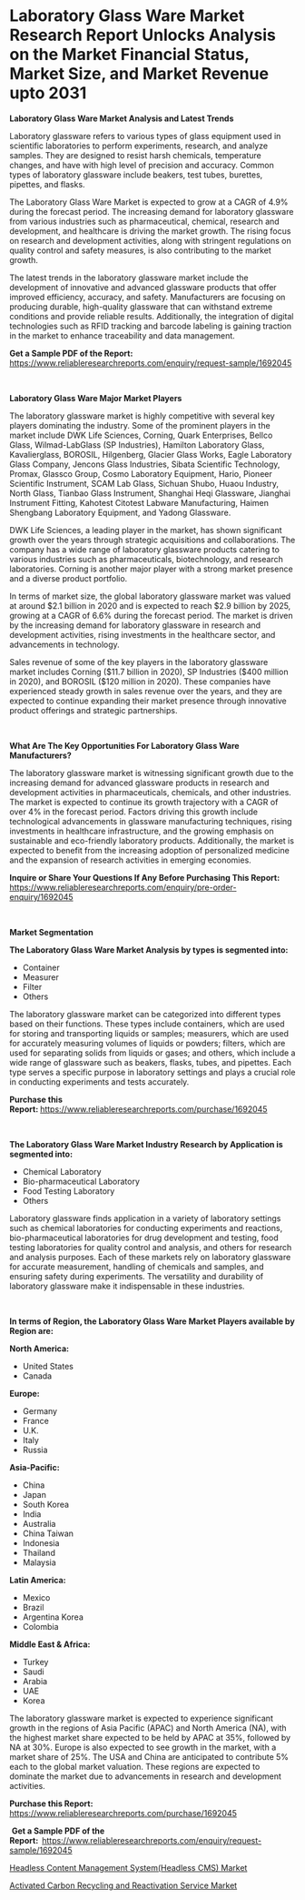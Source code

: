<p><h1>Laboratory Glass Ware Market Research Report Unlocks Analysis on the Market Financial Status, Market Size, and Market Revenue upto 2031</h1></p><p><strong>Laboratory Glass Ware Market Analysis and Latest Trends</strong></p>
<p><p>Laboratory glassware refers to various types of glass equipment used in scientific laboratories to perform experiments, research, and analyze samples. They are designed to resist harsh chemicals, temperature changes, and have with high level of precision and accuracy. Common types of laboratory glassware include beakers, test tubes, burettes, pipettes, and flasks.</p><p>The Laboratory Glass Ware Market is expected to grow at a CAGR of 4.9% during the forecast period. The increasing demand for laboratory glassware from various industries such as pharmaceutical, chemical, research and development, and healthcare is driving the market growth. The rising focus on research and development activities, along with stringent regulations on quality control and safety measures, is also contributing to the market growth.</p><p>The latest trends in the laboratory glassware market include the development of innovative and advanced glassware products that offer improved efficiency, accuracy, and safety. Manufacturers are focusing on producing durable, high-quality glassware that can withstand extreme conditions and provide reliable results. Additionally, the integration of digital technologies such as RFID tracking and barcode labeling is gaining traction in the market to enhance traceability and data management.</p></p>
<p><strong>Get a Sample PDF of the Report:&nbsp;</strong> <a href="https://www.reliableresearchreports.com/enquiry/request-sample/1692045">https://www.reliableresearchreports.com/enquiry/request-sample/1692045</a></p>
<p>&nbsp;</p>
<p><strong>Laboratory Glass Ware Major Market Players</strong></p>
<p><p>The laboratory glassware market is highly competitive with several key players dominating the industry. Some of the prominent players in the market include DWK Life Sciences, Corning, Quark Enterprises, Bellco Glass, Wilmad-LabGlass (SP Industries), Hamilton Laboratory Glass, Kavalierglass, BOROSIL, Hilgenberg, Glacier Glass Works, Eagle Laboratory Glass Company, Jencons Glass Industries, Sibata Scientific Technology, Promax, Glassco Group, Cosmo Laboratory Equipment, Hario, Pioneer Scientific Instrument, SCAM Lab Glass, Sichuan Shubo, Huaou Industry, North Glass, Tianbao Glass Instrument, Shanghai Heqi Glassware, Jianghai Instrument Fitting, Kahotest Citotest Labware Manufacturing, Haimen Shengbang Laboratory Equipment, and Yadong Glassware.</p><p>DWK Life Sciences, a leading player in the market, has shown significant growth over the years through strategic acquisitions and collaborations. The company has a wide range of laboratory glassware products catering to various industries such as pharmaceuticals, biotechnology, and research laboratories. Corning is another major player with a strong market presence and a diverse product portfolio.</p><p>In terms of market size, the global laboratory glassware market was valued at around $2.1 billion in 2020 and is expected to reach $2.9 billion by 2025, growing at a CAGR of 6.6% during the forecast period. The market is driven by the increasing demand for laboratory glassware in research and development activities, rising investments in the healthcare sector, and advancements in technology.</p><p>Sales revenue of some of the key players in the laboratory glassware market includes Corning ($11.7 billion in 2020), SP Industries ($400 million in 2020), and BOROSIL ($120 million in 2020). These companies have experienced steady growth in sales revenue over the years, and they are expected to continue expanding their market presence through innovative product offerings and strategic partnerships.</p></p>
<p>&nbsp;</p>
<p><strong>What Are The Key Opportunities For Laboratory Glass Ware Manufacturers?</strong></p>
<p><p>The laboratory glassware market is witnessing significant growth due to the increasing demand for advanced glassware products in research and development activities in pharmaceuticals, chemicals, and other industries. The market is expected to continue its growth trajectory with a CAGR of over 4% in the forecast period. Factors driving this growth include technological advancements in glassware manufacturing techniques, rising investments in healthcare infrastructure, and the growing emphasis on sustainable and eco-friendly laboratory products. Additionally, the market is expected to benefit from the increasing adoption of personalized medicine and the expansion of research activities in emerging economies.</p></p>
<p><strong>Inquire or Share Your Questions If Any Before Purchasing This Report:</strong> <a href="https://www.reliableresearchreports.com/enquiry/pre-order-enquiry/1692045">https://www.reliableresearchreports.com/enquiry/pre-order-enquiry/1692045</a></p>
<p>&nbsp;</p>
<p><strong>Market Segmentation</strong></p>
<p><strong>The Laboratory Glass Ware Market Analysis by types is segmented into:</strong></p>
<p><ul><li>Container</li><li>Measurer</li><li>Filter</li><li>Others</li></ul></p>
<p><p>The laboratory glassware market can be categorized into different types based on their functions. These types include containers, which are used for storing and transporting liquids or samples; measurers, which are used for accurately measuring volumes of liquids or powders; filters, which are used for separating solids from liquids or gases; and others, which include a wide range of glassware such as beakers, flasks, tubes, and pipettes. Each type serves a specific purpose in laboratory settings and plays a crucial role in conducting experiments and tests accurately.</p></p>
<p><strong>Purchase this Report:&nbsp;</strong><a href="https://www.reliableresearchreports.com/purchase/1692045">https://www.reliableresearchreports.com/purchase/1692045</a></p>
<p>&nbsp;</p>
<p><strong>The Laboratory Glass Ware Market Industry Research by Application is segmented into:</strong></p>
<p><ul><li>Chemical Laboratory</li><li>Bio-pharmaceutical Laboratory</li><li>Food Testing Laboratory</li><li>Others</li></ul></p>
<p><p>Laboratory glassware finds application in a variety of laboratory settings such as chemical laboratories for conducting experiments and reactions, bio-pharmaceutical laboratories for drug development and testing, food testing laboratories for quality control and analysis, and others for research and analysis purposes. Each of these markets rely on laboratory glassware for accurate measurement, handling of chemicals and samples, and ensuring safety during experiments. The versatility and durability of laboratory glassware make it indispensable in these industries.</p></p>
<p>&nbsp;</p>
<p><strong>In terms of Region, the Laboratory Glass Ware Market Players available by Region are:</strong></p>
<p>
    <p> <strong> North America: </strong>
        <ul>
            <li>United States</li>
            <li>Canada</li>
        </ul>
        </p> 
    <p> <strong> Europe: </strong>
        <ul>
            <li>Germany</li>
            <li>France</li>
            <li>U.K.</li>
            <li>Italy</li>
            <li>Russia</li>
        </ul>
        </p> 
    <p> <strong> Asia-Pacific: </strong>
        <ul>
            <li>China</li>
            <li>Japan</li>
            <li>South Korea</li>
            <li>India</li>
            <li>Australia</li>
            <li>China Taiwan</li>
            <li>Indonesia</li>
            <li>Thailand</li>
            <li>Malaysia</li>
        </ul>
        </p> 
    <p> <strong> Latin America: </strong>
        <ul>
            <li>Mexico</li>
            <li>Brazil</li>
            <li>Argentina Korea</li>
            <li>Colombia</li>
        </ul>
        </p> 
    <p> <strong> Middle East & Africa: </strong>
        <ul>
            <li>Turkey</li>
            <li>Saudi</li>
            <li>Arabia</li>
            <li>UAE</li>
            <li>Korea</li>
        </ul>
    </p>
    </p>
<p><p>The laboratory glassware market is expected to experience significant growth in the regions of Asia Pacific (APAC) and North America (NA), with the highest market share expected to be held by APAC at 35%, followed by NA at 30%. Europe is also expected to see growth in the market, with a market share of 25%. The USA and China are anticipated to contribute 5% each to the global market valuation. These regions are expected to dominate the market due to advancements in research and development activities.</p></p>
<p><strong>Purchase this Report: </strong><a href="https://www.reliableresearchreports.com/purchase/1692045">https://www.reliableresearchreports.com/purchase/1692045</a></p>
<p>&nbsp;<strong>Get a Sample PDF of the Report:&nbsp;&nbsp;</strong><a href="https://www.reliableresearchreports.com/enquiry/request-sample/1692045">https://www.reliableresearchreports.com/enquiry/request-sample/1692045</a></p>
<p><strong></strong></p>
<p><p><a href="https://issuu.com/reportprime-2/docs/headless-content-management-systemheadless-cms-mar">Headless Content Management System(Headless CMS) Market</a></p><p><a href="https://issuu.com/reportprime-2/docs/activated-carbon-recycling-and-reactivation-servic">Activated Carbon Recycling and Reactivation Service Market</a></p></p>